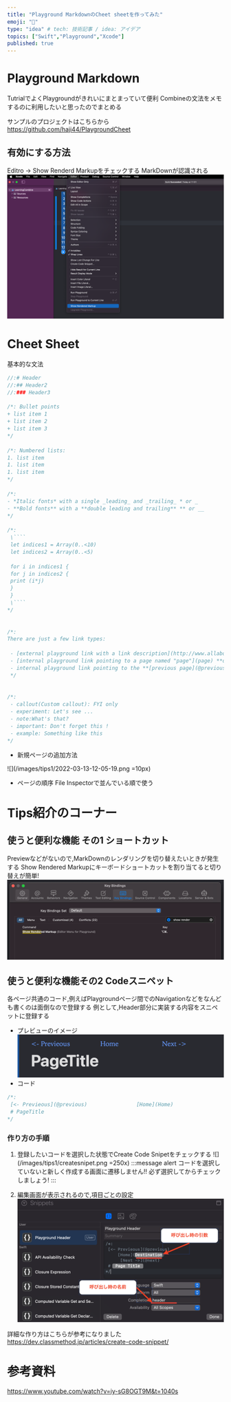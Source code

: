 ```yaml
---
title: "Playground MarkdownのCheet sheetを作ってみた"
emoji: "🤖"
type: "idea" # tech: 技術記事 / idea: アイデア
topics: ["Swift","Playground","Xcode"]
published: true
---
```



# Playground Markdown
TutrialでよくPlaygroundがきれいにまとまっていて便利
Combineの文法をメモするのに利用したいと思ったのでまとめる


サンプルのプロジェクトはこちらから
https://github.com/haji44/PlaygroundCheet
## 有効にする方法
Editro -> Show Renderd Markupをチェックする
MarkDownが認識される
![](/images/tips1/renderMark.png)



# Cheet Sheet
基本的な文法
```swift
//:# Header
//:## Header2
//:### Header3

/*: Bullet points
+ list item 1
+ list item 2
+ list item 3
*/

/*: Numbered lists:
1. list item
1. list item
1. list item
*/

/*:
- *Italic fonts* with a single _leading_ and _trailing_ * or _
- **Bold fonts** with a **double leading and trailing** ** or __
*/

/*:
 \````
 let indices1 = Array(0..<10)
 let indices2 = Array(0..<5)

 for i in indices1 {
 for j in indices2 {
 print (i*j)
 }
 }
 \````
*/


/*:
There are just a few link types:

 - [external playground link with a link description](http://www.allaboutswift.com)
 - [internal playground link pointing to a page named "page"](page) **or**
 - internal playground link pointing to the **[previous page](@previous)** or **[next page](@next)**
 */


/*:
 - callout(Custom callout): FYI only
 - experiment: Let's see ...
 - note:What's that?
 - important: Don't forget this !
 - example: Something like this
*/
```

* 新規ページの追加方法

![](/images/tips1/2022-03-13-12-05-19.png =10px)

* ページの順序
File Inspectorで並んでいる順で使う


# Tips紹介のコーナー
## 使うと便利な機能 その1 ショートカット
Previewなどがないので,MarkDownのレンダリングを切り替えたいときが発生する
Show Rendered Markupにキーボードショートカットを割り当てると切り替えが簡単!
![](/images/tips1/shortcut.png)

## 使うと便利な機能その2 Codeスニペット
各ページ共通のコード,例えばPlaygroundページ間でのNavigationなどをなんども書くのは面倒なので登録する
例として,Header部分に実装する内容をスニペットに登録する

* プレビューのイメージ
![](/images/tips1/imageHeader.png)
* コード
```swift
/*:
 [<- Previeous](@previous)                [Home](Home)                       [Next ->](@next)
 # PageTitle
*/
```
### 作り方の手順
1. 登録したいコードを選択した状態でCreate Code Snipetをチェックする
![](/images/tips1/createsnipet.png =250x)
:::message alert
コードを選択していないと新しく作成する画面に遷移しません!!
必ず選択してからチェックしましょう!
:::

2. 編集画面が表示されるので,項目ごとの設定
![](/images/tips1/editSnipet.png)

詳細な作り方はこちらが参考になりました
https://dev.classmethod.jp/articles/create-code-snippet/


# 参考資料
https://www.youtube.com/watch?v=iy-sG8OGT9M&t=1040s